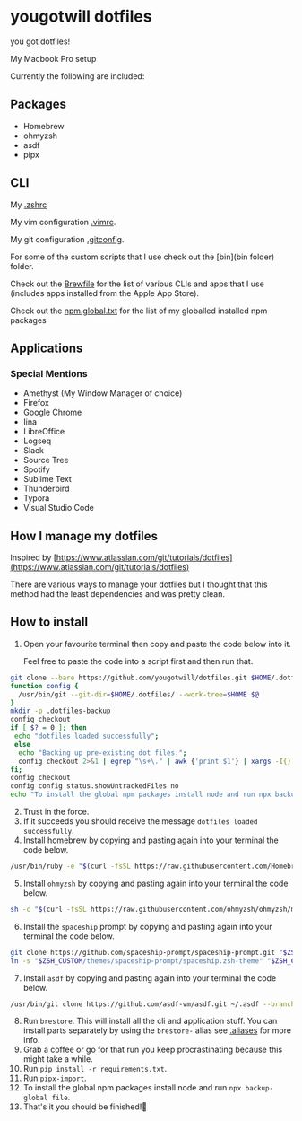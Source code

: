 # yougotwill dotfiles

you got dotfiles!

My Macbook Pro setup

Currently the following are included:

## Packages
- Homebrew
- ohmyzsh
- asdf
- pipx

## CLI

My [.zshrc](.zshrc)

My vim configuration [.vimrc](.vimrc).

My git configuration [.gitconfig](.gitconfig).

For some of the custom scripts that I use check out the [bin](bin folder) folder.

Check out the [Brewfile](Brewfile) for the list of various CLIs and apps that I use (includes apps installed from the Apple App Store).

Check out the [npm.global.txt](npm.global.txt) for the list of my globalled installed npm packages

## Applications
### Special Mentions
- Amethyst (My Window Manager of choice)
- Firefox
- Google Chrome
- Iina
- LibreOffice
- Logseq
- Slack
- Source Tree
- Spotify
- Sublime Text
- Thunderbird
- Typora
- Visual Studio Code

## How I manage my dotfiles
Inspired by [https://www.atlassian.com/git/tutorials/dotfiles](https://www.atlassian.com/git/tutorials/dotfiles)

There are various ways to manage your dotfiles but I thought that this method had the least dependencies and was pretty clean.

## How to install

1. Open your favourite terminal then copy and paste the code below into it. 

   Feel free to paste the code into a script first and then run that. 

```zsh
git clone --bare https://github.com/yougotwill/dotfiles.git $HOME/.dotfiles
function config {
  /usr/bin/git --git-dir=$HOME/.dotfiles/ --work-tree=$HOME $@
}
mkdir -p .dotfiles-backup
config checkout
if [ $? = 0 ]; then
 echo "dotfiles loaded successfully";
 else
  echo "Backing up pre-existing dot files.";
  config checkout 2>&1 | egrep "\s+\." | awk {'print $1'} | xargs -I{} mv {} .dotfiles-backup/{}
fi;
config checkout
config config status.showUntrackedFiles no
echo "To install the global npm packages install node and run npx backup-global file" 
```

2. Trust in the force.
3. If it succeeds you should receive the message `dotfiles loaded successfully`.
4. Install homebrew by copying and pasting again into your terminal the code below.

```bash
/usr/bin/ruby -e "$(curl -fsSL https://raw.githubusercontent.com/Homebrew/install/master/install)"
```
5. Install `ohmyzsh` by copying and pasting again into your terminal the code below.

```bash
sh -c "$(curl -fsSL https://raw.githubusercontent.com/ohmyzsh/ohmyzsh/master/tools/install.sh)"
```
6. Install the `spaceship` prompt by copying and pasting again into your terminal the code below.

```bash
git clone https://github.com/spaceship-prompt/spaceship-prompt.git "$ZSH_CUSTOM/themes/spaceship-prompt" --depth=1
ln -s "$ZSH_CUSTOM/themes/spaceship-prompt/spaceship.zsh-theme" "$ZSH_CUSTOM/themes/spaceship.zsh-theme"
```
7. Install `asdf` by copying and pasting again into your terminal the code below.

```bash
/usr/bin/git clone https://github.com/asdf-vm/asdf.git ~/.asdf --branch v0.14.0
```

8. Run `brestore`. This will install all the cli and application stuff. You can install parts separately by using the `brestore-` alias see [.aliases](.aliases) for more info.
9. Grab a coffee or go for that run you keep procrastinating because this might take a while.
10. Run `pip install -r requirements.txt`.
11. Run `pipx-import`.
12. To install the global npm packages install node and run `npx backup-global file`.
13. That's it you should be finished!🎉

